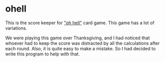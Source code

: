 ohell
=====

This is the score keeper for ["oh hell"](http://en.wikipedia.org/wiki/Oh_Hell) card game. This game has a lot of variations.

We were playing this game over Thanksgiving, and I had noticed that whoever had to keep the score was distracted by all
the calculations after each round. Also, it is quite easy to make a mistake. So I had decided to write this program to
help with that.
